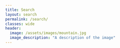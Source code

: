 ```yaml
---
title: Search
layout: search
permalink: /search/
classes: wide
header:
  image: /assets/images/mountain.jpg
  image_description: "A description of the image"
---
```

